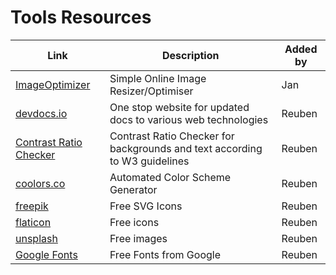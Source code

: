 # Tools Resources


| Link | Description | Added by |
| -------- | -------- | -------- |
| [ImageOptimizer](http://www.imageoptimizer.net/Pages/Home.aspx)| Simple Online Image Resizer/Optimiser |Jan |
| [devdocs.io](https://devdocs.io/)|One stop website for updated docs to various web technologies | Reuben|
| [Contrast Ratio Checker](https://dequeuniversity.com/rules/axe/3.1/color-contrast?application=lighthouse)| Contrast Ratio Checker for backgrounds and text according to W3 guidelines| Reuben|
| [coolors.co](https://coolors.co)|Automated Color Scheme Generator |Reuben |
|[freepik](https://www.freepik.com/popular-vectors)|Free SVG Icons|Reuben|
|[flaticon](https://flaticon.com)|Free icons|Reuben|
|[unsplash](https://unsplash.com)|Free images|Reuben|
[Google Fonts](https://fonts.google.com)|Free Fonts from Google|Reuben|
